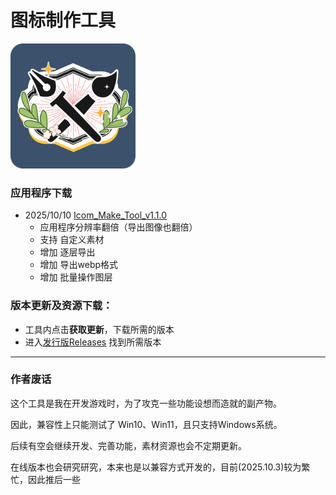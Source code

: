 # 图标制作工具
<img wiidth="200" height="200" src="https://github.com/kumame/IconMakeTool/blob/main/logo.png" alt="IconMakeTool">

### 应用程序下载
- 2025/10/10 [Icom_Make_Tool_v1.1.0](https://github.com/kumame/IconMakeTool/releases/download/app/Icom_Make_Tool_v1.1.0.zip)
  - 应用程序分辨率翻倍（导出图像也翻倍）
  - 支持  自定义素材
  - 增加 逐层导出
  - 增加 导出webp格式
  - 增加 批量操作图层


### 版本更新及资源下载：
- 工具内点击**获取更新**，下载所需的版本
- 进入[发行版Releases](https://github.com/kumame/IconMakeTool/releases) 找到所需版本


--------

### 作者废话
这个工具是我在开发游戏时，为了攻克一些功能设想而造就的副产物。

因此，兼容性上只能测试了 Win10、Win11，且只支持Windows系统。


后续有空会继续开发、完善功能，素材资源也会不定期更新。

在线版本也会研究研究，本来也是以兼容方式开发的，目前(2025.10.3)较为繁忙，因此推后一些



